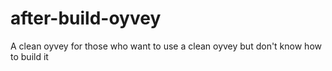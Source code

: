 # after-build-oyvey
A clean oyvey for those who want to use a clean oyvey but don't know how to build it
